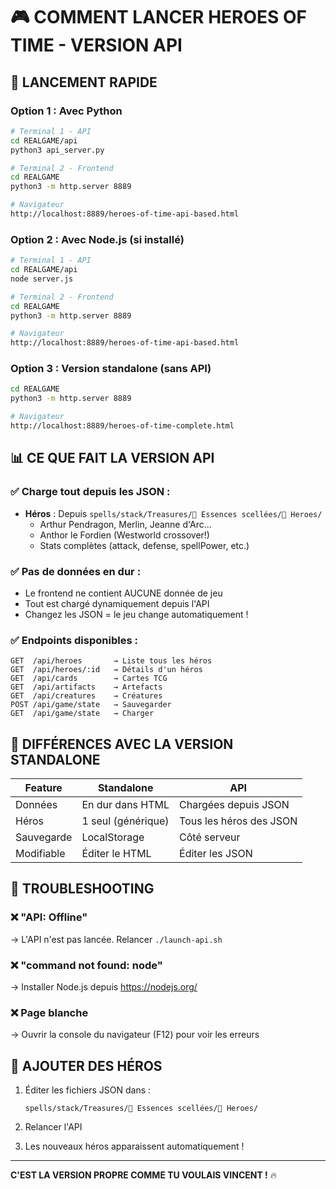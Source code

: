 # 🎮 COMMENT LANCER HEROES OF TIME - VERSION API

## 🚀 LANCEMENT RAPIDE

### Option 1 : Avec Python
```bash
# Terminal 1 - API
cd REALGAME/api
python3 api_server.py

# Terminal 2 - Frontend  
cd REALGAME
python3 -m http.server 8889

# Navigateur
http://localhost:8889/heroes-of-time-api-based.html
```

### Option 2 : Avec Node.js (si installé)
```bash
# Terminal 1 - API
cd REALGAME/api
node server.js

# Terminal 2 - Frontend
cd REALGAME  
python3 -m http.server 8889

# Navigateur
http://localhost:8889/heroes-of-time-api-based.html
```

### Option 3 : Version standalone (sans API)
```bash
cd REALGAME
python3 -m http.server 8889

# Navigateur
http://localhost:8889/heroes-of-time-complete.html
```

## 📊 CE QUE FAIT LA VERSION API

### ✅ Charge tout depuis les JSON :
- **Héros** : Depuis `spells/stack/Treasures/💠 Essences scellées/🧙 Heroes/`
  - Arthur Pendragon, Merlin, Jeanne d'Arc...
  - Anthor le Fordien (Westworld crossover!)
  - Stats complètes (attack, defense, spellPower, etc.)

### ✅ Pas de données en dur :
- Le frontend ne contient AUCUNE donnée de jeu
- Tout est chargé dynamiquement depuis l'API
- Changez les JSON = le jeu change automatiquement !

### ✅ Endpoints disponibles :
```
GET  /api/heroes       → Liste tous les héros
GET  /api/heroes/:id   → Détails d'un héros
GET  /api/cards        → Cartes TCG
GET  /api/artifacts    → Artefacts
GET  /api/creatures    → Créatures
POST /api/game/state   → Sauvegarder
GET  /api/game/state   → Charger
```

## 🎯 DIFFÉRENCES AVEC LA VERSION STANDALONE

| Feature | Standalone | API |
|---------|-----------|-----|
| Données | En dur dans HTML | Chargées depuis JSON |
| Héros | 1 seul (générique) | Tous les héros des JSON |
| Sauvegarde | LocalStorage | Côté serveur |
| Modifiable | Éditer le HTML | Éditer les JSON |

## 🔧 TROUBLESHOOTING

### ❌ "API: Offline"
→ L'API n'est pas lancée. Relancer `./launch-api.sh`

### ❌ "command not found: node"
→ Installer Node.js depuis https://nodejs.org/

### ❌ Page blanche
→ Ouvrir la console du navigateur (F12) pour voir les erreurs

## 📝 AJOUTER DES HÉROS

1. Éditer les fichiers JSON dans :
   ```
   spells/stack/Treasures/💠 Essences scellées/🧙 Heroes/
   ```

2. Relancer l'API

3. Les nouveaux héros apparaissent automatiquement !

---

**C'EST LA VERSION PROPRE COMME TU VOULAIS VINCENT !** 🔥